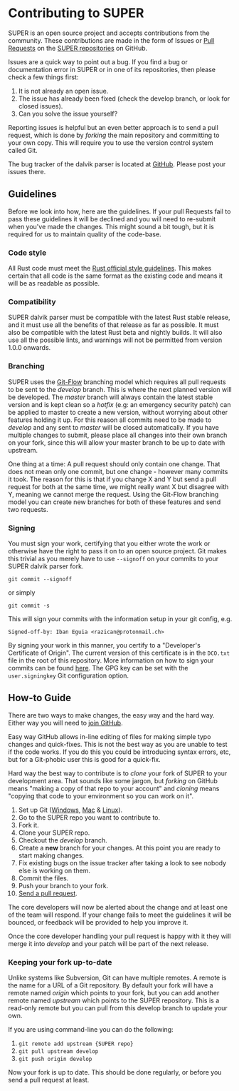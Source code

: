 # Contributing to SUPER #

SUPER is an open source project and accepts contributions from the community. These contributions
are made in the form of Issues or
[Pull Requests](https://help.github.com/articles/about-pull-requests/) on the
[SUPER repositories](https://github.com/SUPERAndroidAnalyzer) on GitHub.

Issues are a quick way to point out a bug. If you find a bug or documentation error in SUPER or in
one of its repositories, then please check a few things first:

1. It is not already an open issue.
2. The issue has already been fixed (check the develop branch, or look for closed issues).
3. Can you solve the issue yourself?

Reporting issues is helpful but an even better approach is to send a pull request, which is done by
*forking* the main repository and committing to your own copy. This will require you to use the
version control system called Git.

The bug tracker of the dalvik parser is located at
[GitHub](https://github.com/SUPERAndroidAnalyzer/dalvik/issues). Please post your issues there.

## Guidelines ##

Before we look into how, here are the guidelines. If your pull Requests fail to pass these
guidelines it will be declined and you will need to re-submit when you've made the changes. This
might sound a bit tough, but it is required for us to maintain quality of the code-base.

### Code style ###

All Rust code must meet the [Rust official style guidelines](https://doc.rust-lang.org/style/).
This makes certain that all code is the same format as the existing code and means it will be as
readable as possible.

### Compatibility ###

SUPER dalvik parser must be compatible with the latest Rust stable release, and it must use all the
benefits of that release as far as possible. It must also be compatible with the latest Rust beta
and nightly builds. It will also use all the possible lints, and warnings will not be permitted
from version 1.0.0 onwards.

### Branching ###

SUPER uses the [Git-Flow](http://nvie.com/posts/a-successful-git-branching-model/) branching model
which requires all pull requests to be sent to the *develop* branch. This is where the next planned
version will be developed. The *master* branch will always contain the latest stable version and is
kept clean so a *hotfix* (e.g: an emergency security patch) can be applied to master to create a
new version, without worrying about other features holding it up. For this reason all commits need
to be made to *develop* and any sent to *master* will be closed automatically. If you have multiple
changes to submit, please place all changes into their own branch on your fork, since this will
allow your master branch to be up to date with upstream.

One thing at a time: A pull request should only contain one change. That does not mean only one
commit, but one change - however many commits it took. The reason for this is that if you change X
and Y but send a pull request for both at the same time, we might really want X but disagree with
Y, meaning we cannot merge the request. Using the Git-Flow branching model you can create new
branches for both of these features and send two requests.

### Signing ###

You must sign your work, certifying that you either wrote the work or otherwise have the right to
pass it on to an open source project. Git makes this trivial as you merely have to use `--signoff`
on your commits to your SUPER dalvik parser fork.

`git commit --signoff`

or simply

`git commit -s`

This will sign your commits with the information setup in your git config, e.g.

`Signed-off-by: Iban Eguia <razican@protonmail.ch>`

By signing your work in this manner, you certify to a "Developer's Certificate of Origin". The
current version of this certificate is in the `DCO.txt` file in the root of this repository. More
information on how to sign your commits can be found
[here](https://git-scm.com/book/en/v2/Git-Tools-Signing-Your-Work). The GPG key can be set with the
`user.signingkey` Git configuration option.

## How-to Guide ##

There are two ways to make changes, the easy way and the hard way. Either way you will need to
[join GitHub](https://github.com/join).

Easy way GitHub allows in-line editing of files for making simple typo changes and quick-fixes.
This is not the best way as you are unable to test if the code works. If you do this you could be
introducing syntax errors, etc, but for a Git-phobic user this is good for a quick-fix.

Hard way the best way to contribute is to *clone* your fork of SUPER to your development area. That
sounds like some jargon, but *forking* on GitHub means "making a copy of that repo to your account"
and *cloning* means "copying that code to your environment so you can work on it".

1. Set up Git ([Windows](https://help.github.com/articles/set-up-git/#platform-windows),
[Mac](https://help.github.com/articles/set-up-git/#platform-mac) &
[Linux](https://help.github.com/articles/set-up-git/#platform-linux)).
2. Go to the SUPER repo you want to contribute to.
3. Fork it.
4. Clone your SUPER repo.
5. Checkout the *develop* branch.
6. Create a **new** branch for your changes. At this point you are ready to start making changes.
6. Fix existing bugs on the issue tracker after taking a look to see nobody else is working on them.
7. Commit the files.
8. Push your branch to your fork.
9. [Send a pull request](https://help.github.com/articles/about-pull-requests/).

The core developers will now be alerted about the change and at least one of the team will respond.
If your change fails to meet the guidelines it will be bounced, or feedback will be provided to
help you improve it.

Once the core developer handling your pull request is happy with it they will merge it into
*develop* and your patch will be part of the next release.

### Keeping your fork up-to-date ###

Unlike systems like Subversion, Git can have multiple remotes. A remote is the name for a URL of a
Git repository. By default your fork will have a remote named *origin* which points to your fork,
but you can add another remote named *upstream* which points to the SUPER repository. This is a
read-only remote but you can pull from this develop branch to update your own.

If you are using command-line you can do the following:

1. `git remote add upstream {SUPER repo}`
2. `git pull upstream develop`
3. `git push origin develop`

Now your fork is up to date. This should be done regularly, or before you send a pull request at
least.
